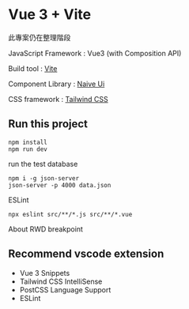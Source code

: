 # Vue 3 + Vite

此專案仍在整理階段 

JavaScript Framework : Vue3 (with Composition API)

Build tool : [Vite](https://vitejs.dev/guide/#scaffolding-your-first-vite-project)

Component Library : [Naive Ui](https://www.naiveui.com/zh-CN/os-theme/components)

CSS framework : [Tailwind CSS](https://tailwindcss.com/docs/installation)

## Run this project

```
npm install
npm run dev
```

run the test database
```
npm i -g json-server
json-server -p 4000 data.json
```

ESLint
```
npx eslint src/**/*.js src/**/*.vue
```

About RWD breakpoint

## Recommend vscode extension

* Vue 3 Snippets
* Tailwind CSS IntelliSense
* PostCSS Language Support
* ESLint